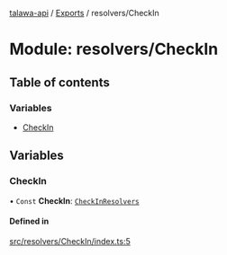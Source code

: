 [talawa-api](../README.md) / [Exports](../modules.md) / resolvers/CheckIn

# Module: resolvers/CheckIn

## Table of contents

### Variables

- [CheckIn](resolvers_CheckIn.md#checkin)

## Variables

### CheckIn

• `Const` **CheckIn**: [`CheckInResolvers`](types_generatedGraphQLTypes.md#checkinresolvers)

#### Defined in

[src/resolvers/CheckIn/index.ts:5](https://github.com/PalisadoesFoundation/talawa-api/blob/095495b/src/resolvers/CheckIn/index.ts#L5)
